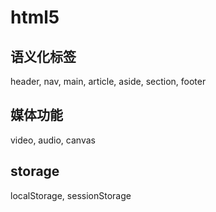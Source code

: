 # html5

## 语义化标签

header, nav, main, article, aside, section, footer

## 媒体功能

video, audio, canvas

## storage

localStorage, sessionStorage